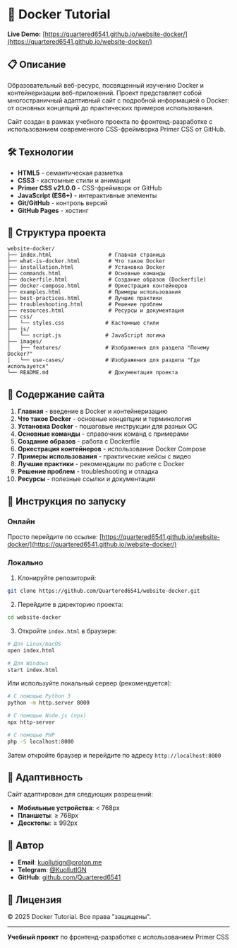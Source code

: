 # 🐳 Docker Tutorial

**Live Demo:** [https://quartered6541.github.io/website-docker/](https://quartered6541.github.io/website-docker/)

## 📋 Описание

Образовательный веб-ресурс, посвященный изучению Docker и контейнеризации веб-приложений. Проект представляет собой многостраничный адаптивный сайт с подробной информацией о Docker: от основных концепций до практических примеров использования.

Сайт создан в рамках учебного проекта по фронтенд-разработке с использованием современного CSS-фреймворка Primer CSS от GitHub.

## 🛠 Технологии

- **HTML5** - семантическая разметка
- **CSS3** - кастомные стили и анимации
- **Primer CSS v21.0.0** - CSS-фреймворк от GitHub
- **JavaScript (ES6+)** - интерактивные элементы
- **Git/GitHub** - контроль версий
- **GitHub Pages** - хостинг

## 📁 Структура проекта

```
website-docker/
├── index.html                  # Главная страница
├── what-is-docker.html         # Что такое Docker
├── installation.html           # Установка Docker
├── commands.html               # Основные команды
├── dockerfile.html             # Создание образов (Dockerfile)
├── docker-compose.html         # Оркестрация контейнеров
├── examples.html               # Примеры использования
├── best-practices.html         # Лучшие практики
├── troubleshooting.html        # Решение проблем
├── resources.html              # Ресурсы и документация
├── css/
│   └── styles.css             # Кастомные стили
├── js/
│   └── script.js              # JavaScript логика
├── images/
│   ├── features/              # Изображения для раздела "Почему Docker?"
│   └── use-cases/             # Изображения для раздела "Где используется"
└── README.md                   # Документация проекта
```

## 📖 Содержание сайта

1. **Главная** - введение в Docker и контейнеризацию
2. **Что такое Docker** - основные концепции и терминология
3. **Установка Docker** - пошаговые инструкции для разных ОС
4. **Основные команды** - справочник команд с примерами
5. **Создание образов** - работа с Dockerfile
6. **Оркестрация контейнеров** - использование Docker Compose
7. **Примеры использования** - практические кейсы с видео
8. **Лучшие практики** - рекомендации по работе с Docker
9. **Решение проблем** - troubleshooting и отладка
10. **Ресурсы** - полезные ссылки и документация

## 🚀 Инструкция по запуску

### Онлайн

Просто перейдите по ссылке: [https://quartered6541.github.io/website-docker/](https://quartered6541.github.io/website-docker/)

### Локально

1. Клонируйте репозиторий:
```bash
git clone https://github.com/Quartered6541/website-docker.git
```

2. Перейдите в директорию проекта:
```bash
cd website-docker
```

3. Откройте `index.html` в браузере:
```bash
# Для Linux/macOS
open index.html

# Для Windows
start index.html
```

Или используйте локальный сервер (рекомендуется):
```bash
# С помощью Python 3
python -m http.server 8000

# С помощью Node.js (npx)
npx http-server

# С помощью PHP
php -S localhost:8000
```

Затем откройте браузер и перейдите по адресу `http://localhost:8000`

## 📱 Адаптивность

Сайт адаптирован для следующих разрешений:

- **Мобильные устройства**: < 768px
- **Планшеты**: ≥ 768px
- **Десктопы**: ≥ 992px

## 👤 Автор

- **Email**: kuollutign@proton.me
- **Telegram**: [@KuollutIGN](https://t.me/KuollutIGN)
- **GitHub**: [github.com/Quartered6541](https://github.com/Quartered6541)

## 📄 Лицензия

© 2025 Docker Tutorial. Все права "защищены".

---

**Учебный проект** по фронтенд-разработке с использованием Primer CSS
